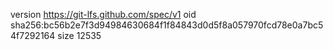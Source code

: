 version https://git-lfs.github.com/spec/v1
oid sha256:bc56b2e7f3d94984630684f1f84843d0d5f8a057970fcd78e0a7bc54f7292164
size 12535
